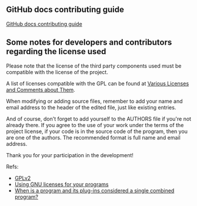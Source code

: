 
## GitHub docs contributing guide

[GitHub docs contributing guide](https://github.com/github/docs/blob/main/CONTRIBUTING.md)

## Some notes for developers and contributors regarding the license used

Please note that the license of the third party components used must be compatible with the license of the project.

A list of licenses compatible with the GPL can be found at [Various Licenses and Comments about Them](https://www.gnu.org/licenses/license-list.html).

When modifying or adding source files, remember to add your name and email address to the header of the edited file, just like existing entries.

And of course, don't forget to add yourself to the AUTHORS file if you're not already there. If you agree to the use of your work under the terms of the project license, if your code is in the source code of the program, then you are one of the authors. The recommended format is full name and email address.

Thank you for your participation in the development!

Refs:
* [GPLv2](https://www.gnu.org/licenses/old-licenses/gpl-2.0.html)
* [Using GNU licenses for your programs](https://www.gnu.org/licenses/gpl-faq.en.html#licensing)
* [When is a program and its plug-ins considered a single combined program?](https://www.gnu.org/licenses/gpl-faq.html#GPLPlugins)
